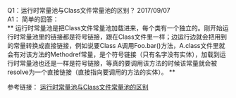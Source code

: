 Q1：运行时常量池与Class文件常量池的区别？  2017/09/07  
A1： 简单的回答：  
**
运行时常量池是把Class文件常量池加载进来，每个类有一个独立的。刚开始运行时常量池里的链接都是符号链接，跟在Class文件里一样；边运行边就会把用到的常量转换成直接链接，例如说要Class A调用Foo.bar()方法，A.class文件里就会有对该方法的Methodref常量，是个符号链接（只有名字没有实体），加载到运行时常量池也还是一样是符号链接，等真的要调用该方法的时候该常量就会被resolve为一个直接链接（直接指向要调用的方法的实体）。  **

参考链接： [运行时常量池与Class文件常量池的区别](http://hllvm.group.iteye.com/group/topic/40008)



